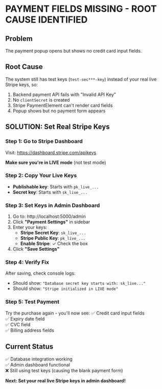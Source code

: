 # PAYMENT FIELDS MISSING - ROOT CAUSE IDENTIFIED

## Problem
The payment popup opens but shows no credit card input fields.

## Root Cause
The system still has test keys (`test-sec***-key`) instead of your real live Stripe keys, so:
1. Backend payment API fails with "Invalid API Key"
2. No `clientSecret` is created  
3. Stripe PaymentElement can't render card fields
4. Popup shows but no payment form appears

## SOLUTION: Set Real Stripe Keys

### Step 1: Go to Stripe Dashboard
Visit: https://dashboard.stripe.com/apikeys

**Make sure you're in LIVE mode** (not test mode)

### Step 2: Copy Your Live Keys
- **Publishable key**: Starts with `pk_live_...`
- **Secret key**: Starts with `sk_live_...`

### Step 3: Set Keys in Admin Dashboard
1. Go to: http://localhost:5000/admin
2. Click **"Payment Settings"** in sidebar
3. Enter your keys:
   - **Stripe Secret Key**: `sk_live_...`
   - **Stripe Public Key**: `pk_live_...`
   - **Enable Stripe**: ✓ Check the box
4. Click **"Save Settings"**

### Step 4: Verify Fix
After saving, check console logs:
- Should show: `"Database secret key starts with: sk_live..."`
- Should show: `"Stripe initialized in LIVE mode"`

### Step 5: Test Payment
Try the purchase again - you'll now see:
✅ Credit card input fields  
✅ Expiry date field  
✅ CVC field  
✅ Billing address fields  

## Current Status
✅ Database integration working  
✅ Admin dashboard functional  
❌ Still using test keys (causing the blank payment form)

**Next: Set your real live Stripe keys in admin dashboard!**